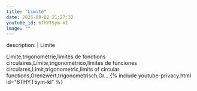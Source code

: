 ```yaml
---
title: "Limite"
date: 2025-09-02 21:27:32 
youtube_id: 6THYT5ym-kI
image: ""
---
```

description: |
  Limite
  
  Limite,trigonométrie,limites de fonctions circulaires,Límite,trigonométrico,límites de funciones circulares,Limit,trigonometric,limits of circular functions,Grenzwert,trigonometrisch,Gr...
{% include youtube-privacy.html id="6THYT5ym-kI" %}
